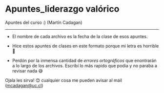 # Apuntes_liderazgo valórico

Apuntes del curso :) (Martín Cadagan)

---
* El nombre de cada archivo es la fecha de la clase de esos apuntes.

* Hice estos apuntes de clases en este formato porque mi letra es horrible 😬

* Perdón por la inmensa cantidad de *errores ortográficos* que enontrarán a lo largo de los archivos. Escribí lo más rapido que podia y no paraba a revisar nada  😅

Ojala les sirva! 😊 cualquier cosa me pueden avisar al mail (mcadagan@uc.cl)
